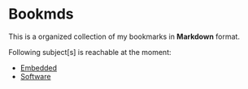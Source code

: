 Bookmds
=======

This is a organized collection of my bookmarks in __Markdown__ format. 

Following subject[s] is reachable at the moment:

* [Embedded][1]
* [Software][2]



[1]: http://www.github.com/ahaltindis/bookmds/blob/master/embedded.md
[2]: http://www.github.com/ahaltindis/bookmds/blob/master/software.md
